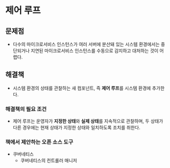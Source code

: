 # 제어 루프

## 문제점
- 다수의 마이크로서비스 인스턴스가 여러 서버에 분산돼 있는 시스템 환경에서는 중단되거나 지연된 마이크로서비스 인스턴스를 수동으로 감지하고 대처하는 것이 어렵다.
## 해결책
- 시스템 환경의 상태를 관찰하는 새 컴포넌트, 즉 **제어 루프**를 시스템 환경에 추가한다.
### 해결책의 필요 조건
- 제어 루프는 운영자가 **지정한 상태**와 **실제 상태**를 지속적으로 관찰하며, 두 상태가 다른 경우에는 현재 상태가 지정한 상태와 일치하도록 조치를 취한다.
### 책에서 제안하는 오픈 소스 도구
- 쿠버네티스
	- 쿠버네티스의 컨트롤러 매니저